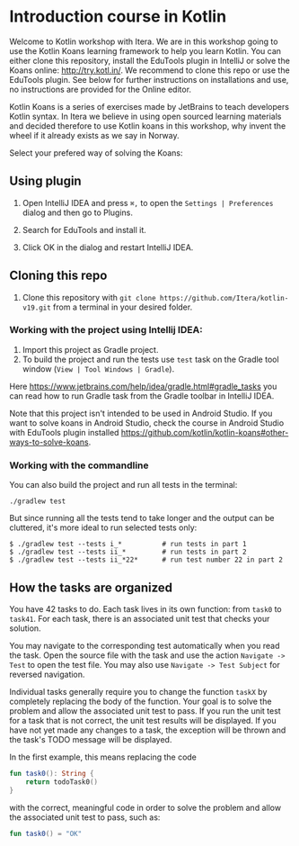 # Introduction course in Kotlin

Welcome to Kotlin workshop with Itera. We are in this workshop going to use the Kotlin Koans learning framework to help you learn Kotlin. You can either clone this repository, install the EduTools plugin in IntelliJ or solve the Koans online: http://try.kotl.in/. We recommend to clone this repo or use the EduTools plugin. See below for further instructions on installations and use, no instructions are provided for the Online editor.

Kotlin Koans is a series of exercises made by JetBrains to teach developers Kotlin syntax. In Itera we believe in using open sourced learning materials and decided therefore to use Kotlin koans in this workshop, why invent the wheel if it already exists as we say in Norway.

Select your prefered way of solving the Koans:

## Using plugin

1. Open IntelliJ IDEA and press `⌘,` to open the `Settings | Preferences` dialog and then go to Plugins.

2. Search for EduTools and install it.

3. Click OK in the dialog and restart IntelliJ IDEA.

## Cloning this repo

1. Clone this repository with `git clone https://github.com/Itera/kotlin-v19.git` from a terminal in your desired folder.

### Working with the project using Intellij IDEA:

1. Import this project as Gradle project.
2. To build the project and run the tests use `test` task on the Gradle tool window 
(`View | Tool Windows | Gradle`). 

Here https://www.jetbrains.com/help/idea/gradle.html#gradle_tasks you can read 
how to run Gradle task from the Gradle toolbar in IntelliJ IDEA.

Note that this project isn't intended to be used in Android Studio. If you want to solve koans in Android Studio, check the course in Android Studio with EduTools plugin installed https://github.com/kotlin/kotlin-koans#other-ways-to-solve-koans.

### Working with the commandline

You can also build the project and run all tests in the terminal:
```
./gradlew test
```
But since running all the tests tend to take longer and the output can be
cluttered, it's more ideal to run selected tests only:
```
$ ./gradlew test --tests i_*          # run tests in part 1
$ ./gradlew test --tests ii_*         # run tests in part 2
$ ./gradlew test --tests ii_*22*      # run test number 22 in part 2
```

## How the tasks are organized
 
You have 42 tasks to do. 
Each task lives in its own function: from `task0` to `task41`.
For each task, there is an associated unit test that checks your solution.
 
You may navigate to the corresponding test automatically when you read the task.
Open the source file with the task and use the action `Navigate -> Test` to open the test file. 
You may also use `Navigate -> Test Subject` for reversed navigation.

Individual tasks generally require you to change the function `taskX` by completely replacing the body of the function.
Your goal is to solve the problem and allow the associated unit test to pass. 
If you run the unit test for a task that is not correct, the unit test results will be displayed. 
If you have not yet made any changes to a task, the exception will be thrown and the task's TODO message will be displayed. 

In the first example, this means replacing the code

```kotlin
fun task0(): String {
    return todoTask0()
}
```

with the correct, meaningful code in order to solve the problem and allow the associated unit test to pass, such as:

```kotlin
fun task0() = "OK"
```